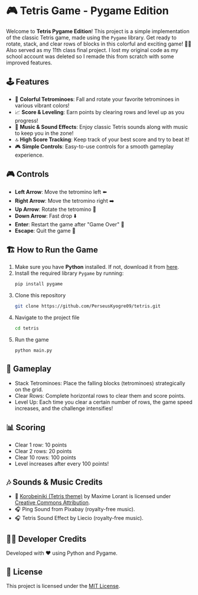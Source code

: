 # 🎮 Tetris Game - Pygame Edition

Welcome to **Tetris Pygame Edition**! This project is a simple implementation of the classic Tetris game, made using the `Pygame` library. Get ready to rotate, stack, and clear rows of blocks in this colorful and exciting game! 🧱🎉
Also served as my 11th class final project. I lost my original code as my school account was deleted so I remade this from scratch with some improved features.

## 🕹️ Features
- 🎨 **Colorful Tetrominoes**: Fall and rotate your favorite tetrominoes in various vibrant colors!
- 📈 **Score & Leveling**: Earn points by clearing rows and level up as you progress!
- 🎵 **Music & Sound Effects**: Enjoy classic Tetris sounds along with music to keep you in the zone!
- 🔝 **High Score Tracking**: Keep track of your best score and try to beat it!
- 🎮 **Simple Controls**: Easy-to-use controls for a smooth gameplay experience.

## 🎮 Controls
- **Left Arrow**: Move the tetromino left ⬅️
- **Right Arrow**: Move the tetromino right ➡️
- **Up Arrow**: Rotate the tetromino 🔄
- **Down Arrow**: Fast drop ⬇️
- **Enter**: Restart the game after "Game Over" 🔄
- **Escape**: Quit the game 🛑

## 🏗️ How to Run the Game

1. Make sure you have **Python** installed. If not, download it from [here](https://www.python.org/).
2. Install the required library `Pygame` by running:
   ```bash
   pip install pygame
3. Clone this repository
   ```bash
   git clone https://github.com/PerseusKyogre09/tetris.git
4. Navigate to the project file
   ```bash
   cd tetris
5. Run the game
   ```bash
   python main.py

## 🌈 Gameplay
- Stack Tetrominoes: Place the falling blocks (tetrominoes) strategically on the grid.
- Clear Rows: Complete horizontal rows to clear them and score points.
- Level Up: Each time you clear a certain number of rows, the game speed increases, and the challenge intensifies!

## 📊 Scoring
- Clear 1 row: 10 points
- Clear 2 rows: 20 points
- Clear 10 rows: 100 points
- Level increases after every 100 points!

## 🎶 Sounds & Music Credits
- 🎵 [Korobeiniki (Tetris theme)](https://commons.wikimedia.org/wiki/File:Korobe%C3%AFniki_music_sample.ogg) by Maxime Lorant is licensed under [Creative Commons Attribution](https://creativecommons.org/share-your-work/cclicenses/).
- 🎧 Ping Sound from Pixabay (royalty-free music).
- 🎧 Tetris Sound Effect by Liecio (royalty-free music).

## 🧑‍💻 Developer Credits
Developed with ❤️ using Python and Pygame.

## 📜 License
This project is licensed under the [MIT License](https://opensource.org/license/MIT#:~:text=The%20MIT%20License.%20Version%20N/A%20SPDX%20short%20identifier:).

